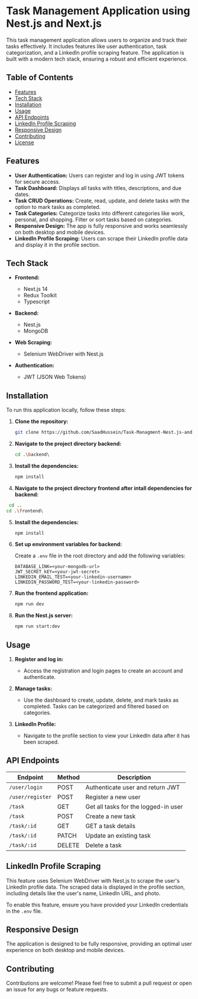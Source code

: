 # Task Management Application using Nest.js and Next.js

This task management application allows users to organize and track their tasks effectively. It includes features like user authentication, task categorization, and a LinkedIn profile scraping feature. The application is built with a modern tech stack, ensuring a robust and efficient experience.

## Table of Contents

- [Features](#features)
- [Tech Stack](#tech-stack)
- [Installation](#installation)
- [Usage](#usage)
- [API Endpoints](#api-endpoints)
- [LinkedIn Profile Scraping](#linkedin-profile-scraping)
- [Responsive Design](#responsive-design)
- [Contributing](#contributing)
- [License](#license)

## Features

- **User Authentication:** Users can register and log in using JWT tokens for secure access.
- **Task Dashboard:** Displays all tasks with titles, descriptions, and due dates.
- **Task CRUD Operations:** Create, read, update, and delete tasks with the option to mark tasks as completed.
- **Task Categories:** Categorize tasks into different categories like work, personal, and shopping. Filter or sort tasks based on categories.
- **Responsive Design:** The app is fully responsive and works seamlessly on both desktop and mobile devices.
- **LinkedIn Profile Scraping:** Users can scrape their LinkedIn profile data and display it in the profile section.

## Tech Stack

- **Frontend:**
  - Next.js 14
  - Redux Toolkit
  - Typescript

- **Backend:**
  - Nest.js
  - MongoDB

- **Web Scraping:**
  - Selenium WebDriver with Nest.js

- **Authentication:**
  - JWT (JSON Web Tokens)

## Installation

To run this application locally, follow these steps:

1. **Clone the repository:**

    ```bash
    git clone https://github.com/SaadHussein/Task-Managment-Nest.js-and-Next.js.git
    ```

2. **Navigate to the project directory backend:**

    ```bash
    cd .\backend\
    ```

3. **Install the dependencies:**

    ```bash
    npm install
    ```
    
 4. **Navigate to the project directory frontend after intall dependencies for backend:**

```bash
 cd ..
cd .\frontend\
```

5. **Install the dependencies:**

    ```bash
    npm install
    ```

6. **Set up environment variables for backend:**

    Create a `.env` file in the root directory and add the following variables:

    ```env
    DATABASE_LINK=<your-mongodb-url>
    JWT_SECRET_kEY=<your-jwt-secret>
    LINKEDIN_EMAIL_TEST=<your-linkedin-username>
    LINKEDIN_PASSWORD_TEST=<your-linkedin-password>
    ```

5. **Run the frontend application:**

    ```bash
    npm run dev
    ```

6. **Run the Nest.js server:**

    ```bash
    npm run start:dev
    ```

## Usage

1. **Register and log in:**
   - Access the registration and login pages to create an account and authenticate.

2. **Manage tasks:**
   - Use the dashboard to create, update, delete, and mark tasks as completed. Tasks can be categorized and filtered based on categories.

3. **LinkedIn Profile:**
   - Navigate to the profile section to view your LinkedIn data after it has been scraped.

## API Endpoints

| Endpoint          | Method | Description                       |
| ----------------- | ------ | --------------------------------- |
| `/user/login` | POST   | Authenticate user and return JWT  |
| `/user/register` | POST | Register a new user               |
| `/task`      | GET    | Get all tasks for the logged-in user |
| `/task`      | POST   | Create a new task                 |
| `/task/:id`  | GET    | GET a task details           |
| `/task/:id`  | PATCH    | Update an existing task           |
| `/task/:id`  | DELETE | Delete a task                     |

## LinkedIn Profile Scraping

This feature uses Selenium WebDriver with Nest.js to scrape the user's LinkedIn profile data. The scraped data is displayed in the profile section, including details like the user's name, LinkedIn URL, and photo.

To enable this feature, ensure you have provided your LinkedIn credentials in the `.env` file.

## Responsive Design

The application is designed to be fully responsive, providing an optimal user experience on both desktop and mobile devices.

## Contributing

Contributions are welcome! Please feel free to submit a pull request or open an issue for any bugs or feature requests.
